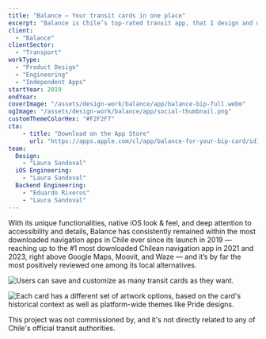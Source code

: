 ```yaml
---
title: "Balance — Your transit cards in one place"
excerpt: "Balance is Chile’s top-rated transit app, that I design and develop during my free time."
client:
  - "Balance"
clientSector:
  - "Transport"
workType:
  - "Product Design"
  - "Engineering"
  - "Independent Apps"
startYear: 2019
endYear: 
coverImage: "/assets/design-work/balance/app/balance-bip-full.webm"
ogImage: "/assets/design-work/balance/app/social-thumbnail.png"
customThemeColorHex: "#F2F2F7"
cta:
    - title: "Download on the App Store"
      url: "https://apps.apple.com/cl/app/balance-for-your-bip-card/id1532939978"
team:
  Design:
    - "Laura Sandoval"
  iOS Engineering:
    - "Laura Sandoval"
  Backend Engineering:
    - "Eduardo Riveros"
    - "Laura Sandoval"
---
```


With its unique functionalities, native iOS look & feel, and deep attention to accessibility and details, Balance has consistently remained within the most downloaded navigation apps in Chile ever since its launch in 2019 — reaching up to the #1 most downloaded Chilean navigation app in 2021 and 2023, right above Google Maps, Moovit, and Waze — and it’s by far the most positively reviewed one among its local alternatives.

![Users can save and customize as many transit cards as they want.](/assets/design-work/balance/app/balance-saved-cards.png)

![Each card has a different set of artwork options, based on the card's historical context as well as platform-wide themes like Pride designs.](/assets/design-work/balance/app/balance-card-artworks.png)

This project was not commissioned by, and it's not directly related to any of Chile's official transit authorities.